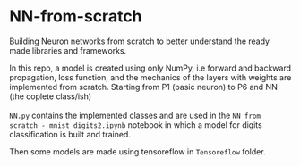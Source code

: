 # NN-from-scratch
Building Neuron networks from scratch to better understand the ready made libraries and frameworks.

In this repo, a model is created using only NumPy, i.e forward and backward propagation, loss function, and the mechanics of the layers with weights are implemented from scratch. Starting from P1 (basic neuron) to P6 and NN (the coplete class/ish)<br>
<br>
`NN.py` contains the implemented classes and are used in the `NN from scratch - mnist digits2.ipynb` notebook in which a model for digits classification is built and trained.
<br>

Then some models are made using tensoreflow in `Tensoreflow` folder.

